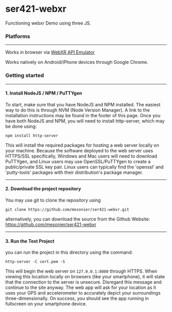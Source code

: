 # ser421-webxr
Functioning webxr Demo using three JS. 

### Platforms

---

Works in browser via [WebXR API Emulator](https://chrome.google.com/webstore/detail/webxr-api-emulator/mjddjgeghkdijejnciaefnkjmkafnnje?hl=en)

Works natively on Android/iPhone devices through Google Chrome.

### Getting started

---

#### 1.  Install NodeJS / NPM / PuTTYgen
To start, make sure that you have NodeJS and NPM installed. The easiest way to do this is through NVM (Node Version Manager). A link to the installation instructions may be found in the footer of this page. Once you have both NodeJS and NPM, you will need to install http-server, which may be done using:
```
npm install http-server
```
This will install the required packages for hosting a web server locally on your machine. Because the software deployed to the web server uses HTTPS/SSL specifically, Windows and Mac users will need to download PuTTYgen, and Linux users may use OpenSSL/PuTTYgen to create a public/private SSL key pair. Linux users can typically find the 'openssl' and 'putty-tools' packages with their distribution's package manager.

---
#### 2. Download the project repository
You may use git to clone the repository using
```
git clone https://github.com/mesonier/ser421-webxr.git
```
alternatively, you can download the source from the Github Website:
https://github.com/mesonier/ser421-webxr

---

#### 3. Run the Test Project
 you can run the project in this directory using the command:
```
http-server -C cert.pem -S 
```
This will begin the web server on `127.0.0.1:8080` through HTTPS. When viewing this location locally on browsers (like your smartphone), it will state that the connection to the server is unsecure. Disregard this message and continue to the site anyway. The web app will ask for your location as it uses your GPS and accelerometer to accurately depict your surroundings three-dimensionally. On success, you should see the app running in fullscreen on your smartphone device.

